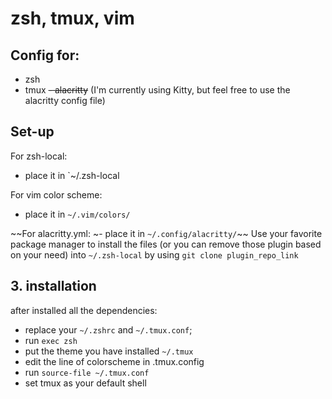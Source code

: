 # zsh, tmux, vim

## Config for:
- zsh
- tmux
~~- alacritty~~
(I'm currently using Kitty, but feel free to use the alacritty config file)


## Set-up

For zsh-local:
- place it in `~/.zsh-local

For vim color scheme:
- place it in `~/.vim/colors/`

~~For alacritty.yml:
~- place it in `~/.config/alacritty/`~~
Use your favorite package manager to install the files (or you can remove those plugin based on your need) into `~/.zsh-local` by using `git clone plugin_repo_link`

## 3. installation
after installed all the dependencies:

- replace your `~/.zshrc` and `~/.tmux.conf`;
- run `exec zsh`
- put the theme you have installed `~/.tmux`
- edit the line of colorscheme in .tmux.config
- run `source-file ~/.tmux.conf`
- set tmux as your default shell
